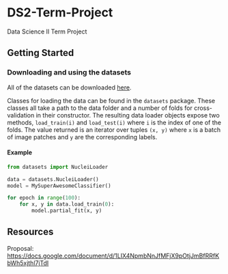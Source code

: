 # DS2-Term-Project
Data Science II Term Project


## Getting Started

### Downloading and using the datasets
All of the datasets can be downloaded [here][datasets].

Classes for loading the data can be found in the `datasets` package. These classes all take a path to the data folder and a number of folds for cross-validation in their constructor. The resulting data loader objects expose two methods, `load_train(i)` and `load_test(i)` where `i` is the index of one of the folds. The value returned is an iterator over tuples `(x, y)` where `x` is a batch of image patches and `y` are the corresponding labels.

#### Example
```python
from datasets import NucleiLoader

data = datasets.NucleiLoader()
model = MySuperAwesomeClassifier()

for epoch in range(100):
    for x, y in data.load_train(0):
        model.partial_fit(x, y)
```

[datasets]: http://www.andrewjanowczyk.com/deep-learning/


## Resources
Proposal:  https://docs.google.com/document/d/1LIX4NpmbNnJfMFjX9pOtjJmBfRRfKbWh5xjthl7jTdI
